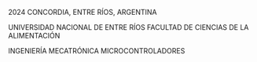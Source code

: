 2024
CONCORDIA, ENTRE RÍOS, ARGENTINA

UNIVERSIDAD NACIONAL DE ENTRE RÍOS
FACULTAD DE CIENCIAS DE LA ALIMENTACIÓN

INGENIERÍA MECATRÓNICA
MICROCONTROLADORES
